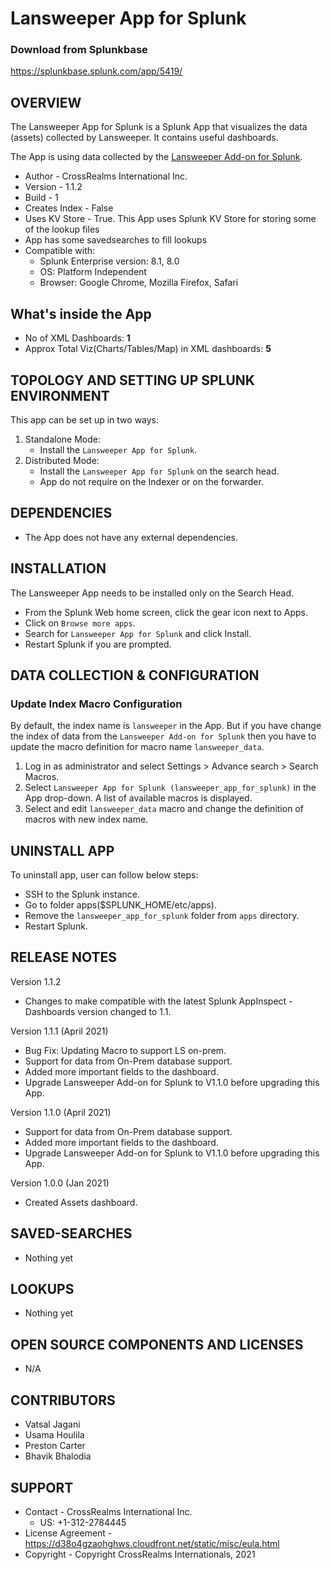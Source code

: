 # Lansweeper App for Splunk

### Download from Splunkbase
https://splunkbase.splunk.com/app/5419/


OVERVIEW
--------
The Lansweeper App for Splunk is a Splunk App that visualizes the data (assets) collected by Lansweeper. It contains useful dashboards.

The App is using data collected by the <a href="https://splunkbase.splunk.com/app/5418/">Lansweeper Add-on for Splunk</a>.


* Author - CrossRealms International Inc.
* Version - 1.1.2
* Build - 1
* Creates Index - False
* Uses KV Store - True. This App uses Splunk KV Store for storing some of the lookup files
* App has some savedsearches to fill lookups
* Compatible with:
   * Splunk Enterprise version: 8.1, 8.0
   * OS: Platform Independent
   * Browser: Google Chrome, Mozilla Firefox, Safari


## What's inside the App

* No of XML Dashboards: **1**
* Approx Total Viz(Charts/Tables/Map) in XML dashboards: **5**



TOPOLOGY AND SETTING UP SPLUNK ENVIRONMENT
------------------------------------------
This app can be set up in two ways: 
  1. Standalone Mode: 
     * Install the `Lansweeper App for Splunk`.
  2. Distributed Mode: 
     * Install the `Lansweeper App for Splunk` on the search head.
     * App do not require on the Indexer or on the forwarder.


DEPENDENCIES
------------------------------------------------------------
* The App does not have any external dependencies.


INSTALLATION
------------------------------------------------------------
The Lansweeper App needs to be installed only on the Search Head.  

* From the Splunk Web home screen, click the gear icon next to Apps.
* Click on `Browse more apps`.
* Search for `Lansweeper App for Splunk` and click Install. 
* Restart Splunk if you are prompted.


DATA COLLECTION & CONFIGURATION
------------------------------------------------------------
### Update Index Macro Configuration

By default, the index name is `lansweeper` in the App. But if you have change the index of data from the `Lansweeper Add-on for Splunk` then you have to update the macro definition for macro name `lansweeper_data`.
1. Log in as administrator and select Settings > Advance search > Search Macros. 
2. Select `Lansweeper App for Splunk (lansweeper_app_for_splunk)` in the App drop-down. A list of available macros is displayed. 
3. Select and edit `lansweeper_data` macro and change the definition of macros with new index name.


UNINSTALL APP
-------------
To uninstall app, user can follow below steps:
* SSH to the Splunk instance.
* Go to folder apps($SPLUNK_HOME/etc/apps).
* Remove the `lansweeper_app_for_splunk` folder from `apps` directory.
* Restart Splunk.


RELEASE NOTES
-------------
Version 1.1.2
* Changes to make compatible with the latest Splunk AppInspect - Dashboards version changed to 1.1.

Version 1.1.1 (April 2021)
* Bug Fix: Updating Macro to support LS on-prem.
* Support for data from On-Prem database support.
* Added more important fields to the dashboard.
* Upgrade Lansweeper Add-on for Splunk to V1.1.0 before upgrading this App.

Version 1.1.0 (April 2021)
* Support for data from On-Prem database support.
* Added more important fields to the dashboard.
* Upgrade Lansweeper Add-on for Splunk to V1.1.0 before upgrading this App.


Version 1.0.0 (Jan 2021)
* Created Assets dashboard.



SAVED-SEARCHES
---------------
* Nothing yet


LOOKUPS
-------
* Nothing yet


OPEN SOURCE COMPONENTS AND LICENSES
------------------------------
* N/A


CONTRIBUTORS
------------
* Vatsal Jagani
* Usama Houlila
* Preston Carter
* Bhavik Bhalodia


SUPPORT
-------
* Contact - CrossRealms International Inc.
  * US: +1-312-2784445
* License Agreement - https://d38o4gzaohghws.cloudfront.net/static/misc/eula.html
* Copyright - Copyright CrossRealms Internationals, 2021
